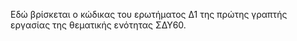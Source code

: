 Εδώ βρίσκεται ο κώδικας του ερωτήματος Δ1 της πρώτης γραπτής εργασίας της θεματικής ενότητας ΣΔΥ60.
